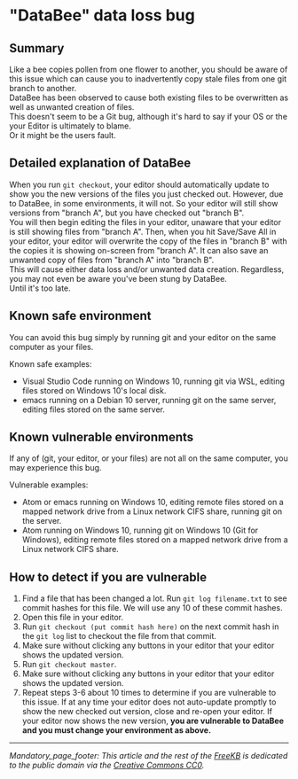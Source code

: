 # "DataBee" data loss bug

## Summary
Like a bee copies pollen from one flower to another, you should be aware of this issue which can cause you to inadvertently copy stale files from one git branch to another.   
DataBee has been observed to cause both existing files to be overwritten as well as unwanted creation of files.  
This doesn't seem to be a Git bug, although it's hard to say if your OS or the your Editor is ultimately to blame.  
Or it might be the users fault.

## Detailed explanation of DataBee
When you run `git checkout`, your editor should automatically update to show you the new versions of the files you just checked out.  However, due to DataBee, in some environments, it will not.  So your editor will still show versions from "branch A", but you have checked out "branch B".   
You will then begin editing the files in your editor, unaware that your editor is still showing files from "branch A".  Then, when you hit Save/Save All in your editor, your editor will overwrite the copy of the files in "branch B" with the copies it is showing on-screen from "branch A".  It can also save an unwanted copy of files from "branch A" into "branch B".  
This will cause either data loss and/or unwanted data creation.  Regardless, you may not even be aware you've been stung by DataBee.  
Until it's too late.

## Known safe environment
 You can avoid this bug simply by running git and your editor on the same computer as your files.  

Known safe examples:
 - Visual Studio Code running on Windows 10, running git via WSL, editing files stored on Windows 10's local disk.
 - emacs running on a Debian 10 server, running git on the same server, editing files stored on the same server.

## Known vulnerable environments
If any of (git, your editor, or your files) are not all on the same computer, you may experience this bug.

Vulnerable examples:
- Atom or emacs running on Windows 10, editing remote files stored on a mapped network drive from a Linux network CIFS share, running git on the server.
- Atom running on Windows 10, running git on Windows 10 (Git for Windows), editing remote files stored on a mapped network drive from a Linux network CIFS share.

## How to detect if you are vulnerable
1. Find a file that has been changed a lot.  Run `git log filename.txt` to see commit hashes for this file.  We will use any 10 of these commit hashes.
1. Open this file in your editor.
1. Run `git checkout (put commit hash here)` on the next commit hash in the `git log` list to checkout the file from that commit.
1. Make sure without clicking any buttons in your editor that your editor shows the updated version.
1. Run `git checkout master`.
1. Make sure without clicking any buttons in your editor that your editor shows the updated version.
1. Repeat steps 3-6 about 10 times to determine if you are vulnerable to this issue. If at any time your editor does not auto-update promptly to show the new checked out version, close and re-open your editor.  If your editor now shows the new version, **you are vulnerable to DataBee and you must change your environment as above.**



*** 
_Mandatory_page_footer: This article and the rest of the [FreeKB](../README.md) is dedicated to the public domain via the [Creative Commons CC0](../LICENSE.md)._



